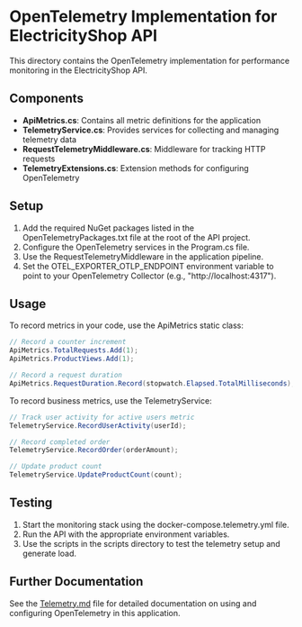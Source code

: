# OpenTelemetry Implementation for ElectricityShop API

This directory contains the OpenTelemetry implementation for performance monitoring in the ElectricityShop API.

## Components

- **ApiMetrics.cs**: Contains all metric definitions for the application
- **TelemetryService.cs**: Provides services for collecting and managing telemetry data
- **RequestTelemetryMiddleware.cs**: Middleware for tracking HTTP requests
- **TelemetryExtensions.cs**: Extension methods for configuring OpenTelemetry

## Setup

1. Add the required NuGet packages listed in the OpenTelemetryPackages.txt file at the root of the API project.
2. Configure the OpenTelemetry services in the Program.cs file.
3. Use the RequestTelemetryMiddleware in the application pipeline.
4. Set the OTEL_EXPORTER_OTLP_ENDPOINT environment variable to point to your OpenTelemetry Collector (e.g., "http://localhost:4317").

## Usage

To record metrics in your code, use the ApiMetrics static class:

```csharp
// Record a counter increment
ApiMetrics.TotalRequests.Add(1);
ApiMetrics.ProductViews.Add(1);

// Record a request duration
ApiMetrics.RequestDuration.Record(stopwatch.Elapsed.TotalMilliseconds);
```

To record business metrics, use the TelemetryService:

```csharp
// Track user activity for active users metric
TelemetryService.RecordUserActivity(userId);

// Record completed order
TelemetryService.RecordOrder(orderAmount);

// Update product count
TelemetryService.UpdateProductCount(count);
```

## Testing

1. Start the monitoring stack using the docker-compose.telemetry.yml file.
2. Run the API with the appropriate environment variables.
3. Use the scripts in the scripts directory to test the telemetry setup and generate load.

## Further Documentation

See the [Telemetry.md](../../../docs/Telemetry.md) file for detailed documentation on using and configuring OpenTelemetry in this application.

